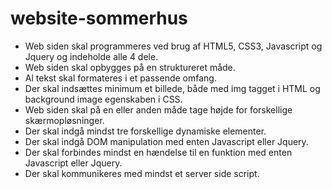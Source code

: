 # website-sommerhus

- Web siden skal programmeres ved brug af HTML5, CSS3, Javascript og Jquery og indeholde alle 4 dele.
- Web siden skal opbygges på en struktureret måde.
- Al tekst skal formateres i et passende omfang.
- Der skal indsættes minimum et billede, både med img tagget i HTML og background image egenskaben i CSS.
- Web siden skal på en eller anden måde tage højde for forskellige skærmopløsninger.
- Der skal indgå mindst tre forskellige dynamiske elementer.
- Der skal indgå DOM manipulation med enten Javascript eller Jquery.
- Der skal forbindes mindst en hændelse til en funktion med enten Javascript eller Jquery.
- Der skal kommunikeres med mindst et server side script. 
